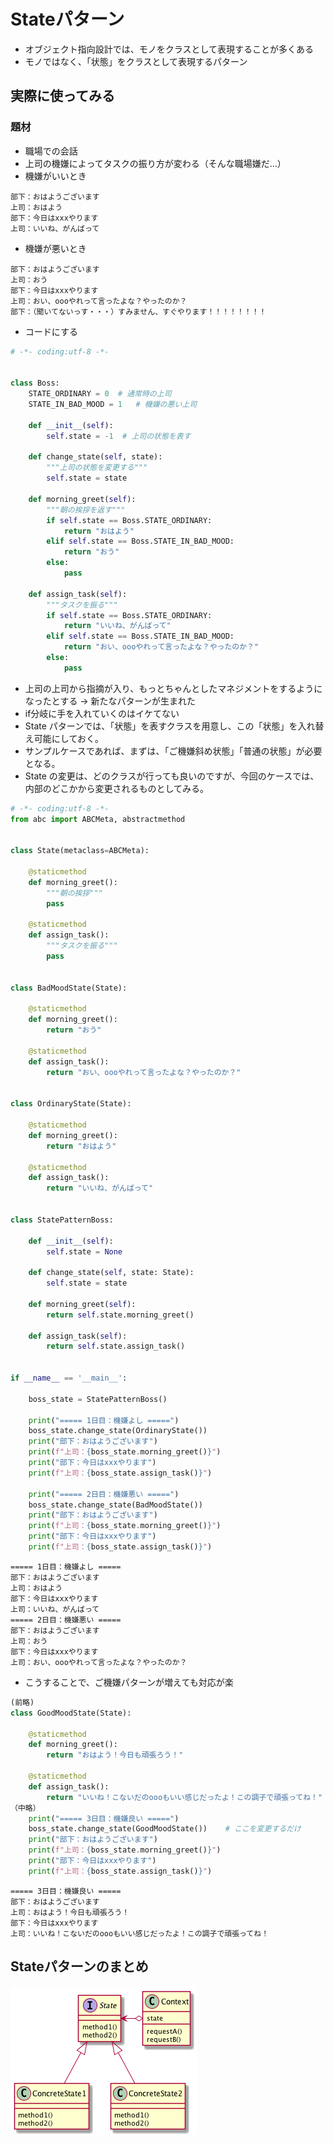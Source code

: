 # Stateパターン
- オブジェクト指向設計では、モノをクラスとして表現することが多くある
- モノではなく、「状態」をクラスとして表現するパターン

## 実際に使ってみる
### 題材
- 職場での会話
- 上司の機嫌によってタスクの振り方が変わる（そんな職場嫌だ...）
- 機嫌がいいとき
```
部下：おはようございます
上司：おはよう
部下：今日はxxxやります
上司：いいね、がんばって
```
- 機嫌が悪いとき
```
部下：おはようございます
上司：おう
部下：今日はxxxやります
上司：おい、oooやれって言ったよな？やったのか？
部下：（聞いてないっす・・・）すみません、すぐやります！！！！！！！！
```
- コードにする

```python
# -*- coding:utf-8 -*-


class Boss:
    STATE_ORDINARY = 0  # 通常時の上司
    STATE_IN_BAD_MOOD = 1   # 機嫌の悪い上司

    def __init__(self):
        self.state = -1  # 上司の状態を表す

    def change_state(self, state):
        """上司の状態を変更する"""
        self.state = state

    def morning_greet(self):
        """朝の挨拶を返す"""
        if self.state == Boss.STATE_ORDINARY:
            return "おはよう"
        elif self.state == Boss.STATE_IN_BAD_MOOD:
            return "おう"
        else:
            pass

    def assign_task(self):
        """タスクを振る"""
        if self.state == Boss.STATE_ORDINARY:
            return "いいね、がんばって"
        elif self.state == Boss.STATE_IN_BAD_MOOD:
            return "おい、oooやれって言ったよな？やったのか？"
        else:
            pass

```

- 上司の上司から指摘が入り、もっとちゃんとしたマネジメントをするようになったとする → 新たなパターンが生まれた
- if分岐に手を入れていくのはイケてない
- State パターンでは、「状態」を表すクラスを用意し、この「状態」を入れ替え可能にしておく。
- サンプルケースであれば、まずは、「ご機嫌斜め状態」「普通の状態」が必要となる。
- State の変更は、どのクラスが行っても良いのですが、今回のケースでは、内部のどこかから変更されるものとしてみる。

```python
# -*- coding:utf-8 -*-
from abc import ABCMeta, abstractmethod


class State(metaclass=ABCMeta):

    @staticmethod
    def morning_greet():
        """朝の挨拶"""
        pass

    @staticmethod
    def assign_task():
        """タスクを振る"""
        pass


class BadMoodState(State):

    @staticmethod
    def morning_greet():
        return "おう"

    @staticmethod
    def assign_task():
        return "おい、oooやれって言ったよな？やったのか？"


class OrdinaryState(State):

    @staticmethod
    def morning_greet():
        return "おはよう"

    @staticmethod
    def assign_task():
        return "いいね、がんばって"


class StatePatternBoss:

    def __init__(self):
        self.state = None

    def change_state(self, state: State):
        self.state = state

    def morning_greet(self):
        return self.state.morning_greet()

    def assign_task(self):
        return self.state.assign_task()


if __name__ == '__main__':

    boss_state = StatePatternBoss()

    print("===== 1日目：機嫌よし =====")
    boss_state.change_state(OrdinaryState())
    print("部下：おはようございます")
    print(f"上司：{boss_state.morning_greet()}")
    print("部下：今日はxxxやります")
    print(f"上司：{boss_state.assign_task()}")

    print("===== 2日目：機嫌悪い =====")
    boss_state.change_state(BadMoodState())
    print("部下：おはようございます")
    print(f"上司：{boss_state.morning_greet()}")
    print("部下：今日はxxxやります")
    print(f"上司：{boss_state.assign_task()}")

```
```
===== 1日目：機嫌よし =====
部下：おはようございます
上司：おはよう
部下：今日はxxxやります
上司：いいね、がんばって
===== 2日目：機嫌悪い =====
部下：おはようございます
上司：おう
部下：今日はxxxやります
上司：おい、oooやれって言ったよな？やったのか？
```
- こうすることで、ご機嫌パターンが増えても対応が楽

```python
(前略)
class GoodMoodState(State):

    @staticmethod
    def morning_greet():
        return "おはよう！今日も頑張ろう！"

    @staticmethod
    def assign_task():
        return "いいね！こないだのoooもいい感じだったよ！この調子で頑張ってね！"
（中略）
    print("===== 3日目：機嫌良い =====")
    boss_state.change_state(GoodMoodState())    # ここを変更するだけ
    print("部下：おはようございます")
    print(f"上司：{boss_state.morning_greet()}")
    print("部下：今日はxxxやります")
    print(f"上司：{boss_state.assign_task()}")
```
```
===== 3日目：機嫌良い =====
部下：おはようございます
上司：おはよう！今日も頑張ろう！
部下：今日はxxxやります
上司：いいね！こないだのoooもいい感じだったよ！この調子で頑張ってね！
```

## Stateパターンのまとめ
![class_image](./State.png)
